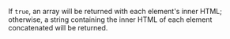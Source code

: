 If `true`, an array will be returned with each element's inner HTML; otherwise, a string containing the inner HTML of each element concatenated will be returned.